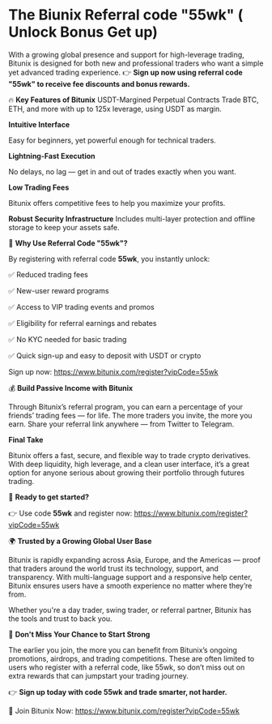 # The Biunix Referral code "55wk" ( Unlock Bonus Get up)

With a growing global presence and support for high-leverage trading, Bitunix is designed for both new and professional traders who want a simple yet advanced trading experience.  👉 **Sign up now using referral code "55wk" to receive fee discounts and bonus rewards.**

🔥 **Key Features of Bitunix**
USDT-Margined Perpetual Contracts
Trade BTC, ETH, and more with up to 125x leverage, using USDT as margin.

**Intuitive Interface**

Easy for beginners, yet powerful enough for technical traders.

**Lightning-Fast Execution**

No delays, no lag — get in and out of trades exactly when you want.

**Low Trading Fees**

Bitunix offers competitive fees to help you maximize your profits.

**Robust Security Infrastructure**
Includes multi-layer protection and offline storage to keep your assets safe.

🎁 **Why Use Referral Code "55wk"?**

By registering with referral code **55wk**, you instantly unlock:

✅ Reduced trading fees

✅ New-user reward programs

✅ Access to VIP trading events and promos

✅ Eligibility for referral earnings and rebates

✅ No KYC needed for basic trading

✅ Quick sign-up and easy to deposit with USDT or crypto

Sign up now:  https://www.bitunix.com/register?vipCode=55wk

💰 **Build Passive Income with Bitunix**

Through Bitunix’s referral program, you can earn a percentage of your friends’ trading fees — for life. The more traders you invite, the more you earn. Share your referral link anywhere — from Twitter to Telegram.

**Final Take**

Bitunix offers a fast, secure, and flexible way to trade crypto derivatives. With deep liquidity, high leverage, and a clean user interface, it’s a great option for anyone serious about growing their portfolio through futures trading.

🎯 **Ready to get started?**

👉 Use code **55wk** and register now: https://www.bitunix.com/register?vipCode=55wk

🌍 **Trusted by a Growing Global User Base**

Bitunix is rapidly expanding across Asia, Europe, and the Americas — proof that traders around the world trust its technology, support, and transparency. With multi-language support and a responsive help center, Bitunix ensures users have a smooth experience no matter where they’re from.

Whether you're a day trader, swing trader, or referral partner, Bitunix has the tools and trust to back you.

🎯 **Don't Miss Your Chance to Start Strong**

The earlier you join, the more you can benefit from Bitunix’s ongoing promotions, airdrops, and trading competitions. These are often limited to users who register with a referral code, like 55wk, so don’t miss out on extra rewards that can jumpstart your trading journey.

👉 **Sign up today with code 55wk and trade smarter, not harder.**

🔗 Join Bitunix Now: https://www.bitunix.com/register?vipCode=55wk
